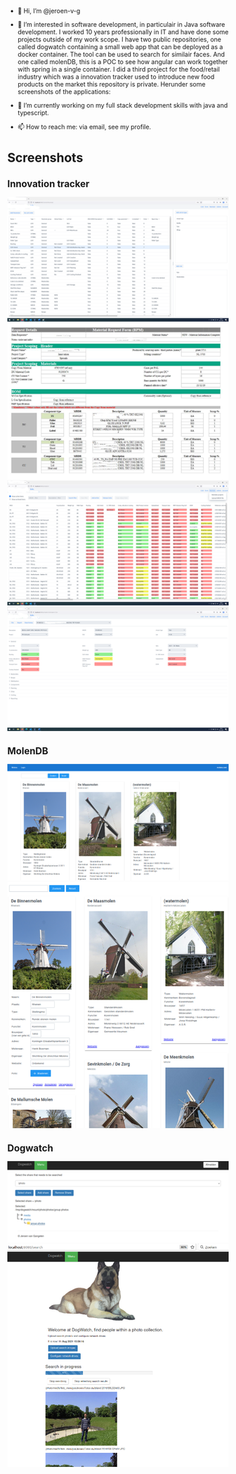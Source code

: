 - 👋 Hi, I’m @jeroen-v-g

- 👀 I’m interested in software development, in particulair in Java software development. I worked 10 years professionally in IT and have done some projects outside of my work scope. I have two public repositories, one called dogwatch containing a small web app that can be deployed as a docker container. The tool can be used to search for similair faces. And one called molenDB, this is a POC to see how angular can work together with spring in a single container. I did a third project for the food/retail industry which was a innovation tracker used to introduce new food products on the market this repository is private. Herunder some screenshots of the applications:

- 🌱 I’m currently working on my full stack development skills with java and typescript.

-  📫 How to reach me: via email, see my profile.

# Screenshots
## Innovation tracker
  ![](https://raw.githubusercontent.com/jeroen-v-g/jeroen-v-g/master/images/uit-1.png)
  ![](https://raw.githubusercontent.com/jeroen-v-g/jeroen-v-g/master/images/uit-2.png)
  ![](https://raw.githubusercontent.com/jeroen-v-g/jeroen-v-g/master/images/uit-3.png)
  ![](https://raw.githubusercontent.com/jeroen-v-g/jeroen-v-g/master/images/uit-4.png)
## MolenDB
  ![](https://raw.githubusercontent.com/jeroen-v-g/jeroen-v-g/master/images/molendb-1.png)
  ![](https://raw.githubusercontent.com/jeroen-v-g/jeroen-v-g/master/images/molendb-2.png)
## Dogwatch
 ![](https://raw.githubusercontent.com/jeroen-v-g/jeroen-v-g/master/images/dogwatch1.png)
 ![](https://raw.githubusercontent.com/jeroen-v-g/jeroen-v-g/master/images/dogwatch2.png)
<!---
jeroen-v-g/jeroen-v-g is a ✨ special ✨ repository because its `README.md` (this file) appears on your GitHub profile.
You can click the Preview link to take a look at your changes.
--->
